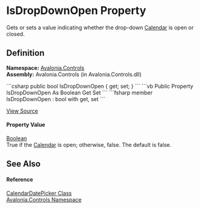 # IsDropDownOpen Property


Gets or sets a value indicating whether the drop-down <a href="T_Avalonia_Controls_Calendar">Calendar</a> is open or closed.



## Definition
**Namespace:** <a href="N_Avalonia_Controls">Avalonia.Controls</a>  
**Assembly:** Avalonia.Controls (in Avalonia.Controls.dll)

<Tabs groupId="api-code-preview">
<TabItem value="csharp" label="C#">
```csharp
public bool IsDropDownOpen { get; set; }
```
</TabItem>
<TabItem value="vb" label="VB">
```vb
Public Property IsDropDownOpen As Boolean
	Get
	Set
```
</TabItem>
<TabItem value="fsharp" label="F#">
```fsharp
member IsDropDownOpen : bool with get, set
```
</TabItem>
</Tabs>



<a href="https://github.com/AvaloniaUI/Avalonia/tree/master/src/Avalonia.Controls/CalendarDatePicker/CalendarDatePicker.Properties.cs#L177" title="View the source code">View Source</a>



#### Property Value
<a href="https://learn.microsoft.com/dotnet/api/system.boolean" target="_blank" rel="noopener noreferrer">Boolean</a>  
True if the <a href="T_Avalonia_Controls_Calendar">Calendar</a> is open; otherwise, false. The default is false.

## See Also


#### Reference
<a href="T_Avalonia_Controls_CalendarDatePicker">CalendarDatePicker Class</a>  
<a href="N_Avalonia_Controls">Avalonia.Controls Namespace</a>  

